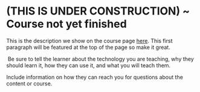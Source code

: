 # (THIS IS UNDER CONSTRUCTION) ~ Course not yet finished

This is the description we show on the course page [here](https://lab.github.com/Lonero-Team/build-a-dapp). This first paragraph will be featured at the top of the page so make it great.
​

​
Be sure to tell the learner about the technology you are teaching, why they should learn it, how they can use it, and what you will teach them.
​


Include information on how they can reach you for questions about the content or course. 